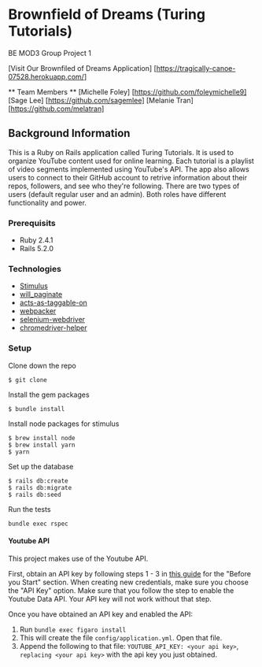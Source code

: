 # Brownfield of Dreams (Turing Tutorials)

BE MOD3 Group Project 1

[Visit Our Brownfiled of Dreams Application] [https://tragically-canoe-07528.herokuapp.com/]

** Team Members **
[Michelle Foley] [https://github.com/foleymichelle9]
[Sage Lee] [https://github.com/sagemlee]
[Melanie Tran] [https://github.com/melatran]

## Background Information

This is a Ruby on Rails application called Turing Tutorials. It is used to organize YouTube content used for online learning. Each tutorial is a playlist of video segments implemented using YouTube's API. The app also allows users to connect to their GitHub account to retrive information about their repos, followers, and see who they're following. There are two types of users (default regular user and an admin). Both roles have different functionality and power.

### Prerequisits

- Ruby 2.4.1
- Rails 5.2.0

### Technologies

* [Stimulus](https://github.com/stimulusjs/stimulus)
* [will_paginate](https://github.com/mislav/will_paginate)
* [acts-as-taggable-on](https://github.com/mbleigh/acts-as-taggable-on)
* [webpacker](https://github.com/rails/webpacker)
* [selenium-webdriver](https://www.seleniumhq.org/docs/03_webdriver.jsp)
* [chromedriver-helper](http://chromedriver.chromium.org/)

### Setup

Clone down the repo
```
$ git clone
```

Install the gem packages
```
$ bundle install
```

Install node packages for stimulus
```
$ brew install node
$ brew install yarn
$ yarn
```

Set up the database
```
$ rails db:create
$ rails db:migrate
$ rails db:seed
```

Run the tests
```
bundle exec rspec
```

#### Youtube API

This project makes use of the Youtube API.

First, obtain an API key by following steps 1 - 3 in [this guide](https://developers.google.com/youtube/v3/getting-started) for the "Before you Start" section. When creating new credentials, make sure you choose the "API Key" option. Make sure that you follow the step to enable the Youtube Data API. Your API key will not work without that step.

Once you have obtained an API key and enabled the API:

1. Run `bundle exec figaro install`
1. This will create the file `config/application.yml`. Open that file.
1. Append the following to that file: `YOUTUBE_API_KEY: <your api key>`, `replacing <your api key>` with the api key you just obtained.
